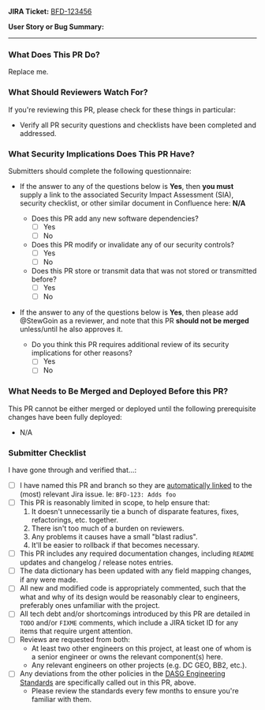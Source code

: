 <!--
You've got a Pull Request you want to submit? Awesome!
This PR template is here to help ensure you're setup for success:
  please fill it out to help ensure that your PR is complete and ready for approval.
-->

**JIRA Ticket:**
[BFD-123456](https://jira.cms.gov/browse/BFD-123456)

**User Story or Bug Summary:**
<!-- Please copy-paste the brief user story or bug description that this PR is intended to address. -->


---

### What Does This PR Do?
<!--
Add detailed description & discussion of changes here.
The contents of this section should be used as your commit message (unless you merge the PR via a merge commit, of course).

Please follow standard Git commit message guidelines:
* First line should be a capitalized, short (50 chars or less) summary.
* The rest of the message should be in standard Markdown format, wrapped to 72 characters.
* Describe your changes in imperative mood, e.g. "make xyzzy do frotz" instead of "[This patch] makes xyzzy do frotz" or "[I] changed xyzzy to do frotz", as if you are giving orders to the codebase to change its behavior.
* List all relevant Jira issue keys, one per line at the end of the message, per: <https://confluence.atlassian.com/jirasoftwarecloud/processing-issues-with-smart-commits-788960027.html>.

Reference: <https://git-scm.com/book/en/v2/Distributed-Git-Contributing-to-a-Project>.
-->

Replace me.

### What Should Reviewers Watch For?
<!--
Add some items to the following list, or remove the entire section if it doesn't apply for some reason.

Common items include:
* Is this likely to address the goals expressed in the user story?
* Are any additional documentation updates needed?
* Are there any unhandled and/or untested edge cases you can think of?
* Is user input properly sanitized & handled?
* Does this make any backwards-incompatible changes that might break end user clients?
* Can you find any bugs if you run the code locally and test it manually?
-->

If you're reviewing this PR, please check for these things in particular:
<!-- Add some items to the following list here -->
* Verify all PR security questions and checklists have been completed and addressed.


### What Security Implications Does This PR Have?

Submitters should complete the following questionnaire:

* If the answer to any of the questions below is **Yes**, then **you must** supply a link to the associated Security Impact Assessment (SIA), security checklist, or other similar document in Confluence here: **N/A**

    * Does this PR add any new software dependencies? 
      * [ ] Yes
      * [ ] No
    * Does this PR modify or invalidate any of our security controls?
      * [ ] Yes
      * [ ] No
    * Does this PR store or transmit data that was not stored or transmitted before?
      * [ ] Yes
      * [ ] No

* If the answer to any of the questions below is **Yes**, then please add @<!-- -->StewGoin as a reviewer, and note that this PR **should not be merged** unless/until he also approves it.
    * Do you think this PR requires additional review of its security implications for other reasons?
      * [ ] Yes
      * [ ] No

### What Needs to Be Merged and Deployed Before this PR?

<!--
Add some items to the following list, or remove the entire section if it doesn't apply.

Common items include:
* Database migrations (which should always be deployed by themselves, to reduce risk).
* New features in external dependencies (e.g. BFD).
-->

This PR cannot be either merged or deployed until the following prerequisite changes have been fully deployed:

* N/A


### Submitter Checklist
<!--
Helpful hint: if needed, Git allows you to edit your PR's commits and history, prior to merge.
See these resources for more information:

* <https://dev.to/maxwell_dev/the-git-rebase-introduction-i-wish-id-had>
* <https://raphaelfabeni.com/git-editing-commits-part-1/>
-->

I have gone through and verified that...:

* [ ] I have named this PR and branch so they are [automatically linked](https://confluence.atlassian.com/adminjiracloud/integrating-with-development-tools-776636216.html) to the (most) relevant Jira issue. Ie: `BFD-123: Adds foo`
* [ ] This PR is reasonably limited in scope, to help ensure that:
    1. It doesn't unnecessarily tie a bunch of disparate features, fixes, refactorings, etc. together.
    2. There isn't too much of a burden on reviewers.
    3. Any problems it causes have a small "blast radius".
    4. It'll be easier to rollback if that becomes necessary.
* [ ] This PR includes any required documentation changes, including `README` updates and changelog / release notes entries.
* [ ] The data dictionary has been updated with any field mapping changes, if any were made.
* [ ] All new and modified code is appropriately commented, such that the what and why of its design would be reasonably clear to engineers, preferably ones unfamiliar with the project.
* [ ] All tech debt and/or shortcomings introduced by this PR are detailed in `TODO` and/or `FIXME` comments, which include a JIRA ticket ID for any items that require urgent attention.
* [ ] Reviews are requested from both:
    * At least two other engineers on this project, at least one of whom is a senior engineer or owns the relevant component(s) here.
    * Any relevant engineers on other projects (e.g. DC GEO, BB2, etc.).
* [ ] Any deviations from the other policies in the [DASG Engineering Standards](https://github.com/CMSgov/cms-oeda-dasg/blob/master/policies/engineering_standards.md) are specifically called out in this PR, above.
    * Please review the standards every few months to ensure you're familiar with them.
    